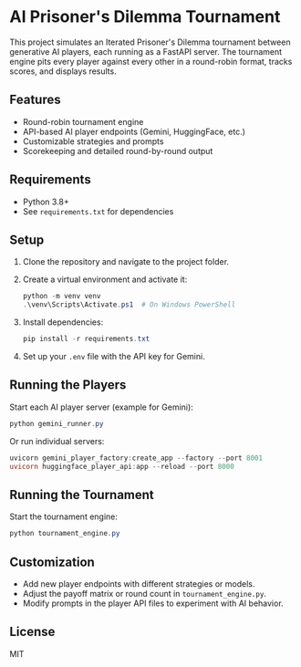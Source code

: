 # AI Prisoner's Dilemma Tournament

This project simulates an Iterated Prisoner's Dilemma tournament between generative AI players, each running as a FastAPI server. The tournament engine pits every player against every other in a round-robin format, tracks scores, and displays results.

## Features

- Round-robin tournament engine
- API-based AI player endpoints (Gemini, HuggingFace, etc.)
- Customizable strategies and prompts
- Scorekeeping and detailed round-by-round output

## Requirements

- Python 3.8+
- See `requirements.txt` for dependencies

## Setup

1. Clone the repository and navigate to the project folder.
2. Create a virtual environment and activate it:

   ```powershell
   python -m venv venv
   .\venv\Scripts\Activate.ps1  # On Windows PowerShell
   ```

3. Install dependencies:

   ```powershell
   pip install -r requirements.txt
   ```

4. Set up your `.env` file with the API key for Gemini.

## Running the Players

Start each AI player server (example for Gemini):

```powershell
python gemini_runner.py
```

Or run individual servers:

```powershell
uvicorn gemini_player_factory:create_app --factory --port 8001
uvicorn huggingface_player_api:app --reload --port 8000
```

## Running the Tournament

Start the tournament engine:

```powershell
python tournament_engine.py
```

## Customization

- Add new player endpoints with different strategies or models.
- Adjust the payoff matrix or round count in `tournament_engine.py`.
- Modify prompts in the player API files to experiment with AI behavior.

## License

MIT
